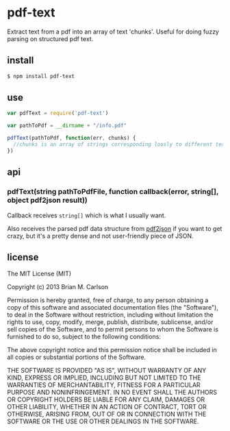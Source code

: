 # pdf-text

Extract text from a pdf into an array of text 'chunks'.  Useful for doing fuzzy parsing on structured pdf text.

## install

```sh
$ npm install pdf-text
```

## use

```js
var pdfText = require('pdf-text')

var pathToPdf = __dirname + "/info.pdf"

pdfText(pathToPdf, function(err, chunks) {
  //chunks is an array of strings corresponding loosly to different text objects within the pdf
})

```

## api

### pdfText(string pathToPdfFile, function callback(error, string[], object pdf2json result))

Callback receives `string[]` which is what I usually want.

Also receives the parsed pdf data structure from [pdf2json](https://github.com/modesty/pdf2json) if you want to get crazy, but it's a pretty dense and not user-friendly piece of JSON.

## license

The MIT License (MIT)

Copyright (c) 2013 Brian M. Carlson

Permission is hereby granted, free of charge, to any person obtaining a copy
of this software and associated documentation files (the "Software"), to deal
in the Software without restriction, including without limitation the rights
to use, copy, modify, merge, publish, distribute, sublicense, and/or sell
copies of the Software, and to permit persons to whom the Software is
furnished to do so, subject to the following conditions:

The above copyright notice and this permission notice shall be included in
all copies or substantial portions of the Software.

THE SOFTWARE IS PROVIDED "AS IS", WITHOUT WARRANTY OF ANY KIND, EXPRESS OR
IMPLIED, INCLUDING BUT NOT LIMITED TO THE WARRANTIES OF MERCHANTABILITY,
FITNESS FOR A PARTICULAR PURPOSE AND NONINFRINGEMENT. IN NO EVENT SHALL THE
AUTHORS OR COPYRIGHT HOLDERS BE LIABLE FOR ANY CLAIM, DAMAGES OR OTHER
LIABILITY, WHETHER IN AN ACTION OF CONTRACT, TORT OR OTHERWISE, ARISING FROM,
OUT OF OR IN CONNECTION WITH THE SOFTWARE OR THE USE OR OTHER DEALINGS IN
THE SOFTWARE.

